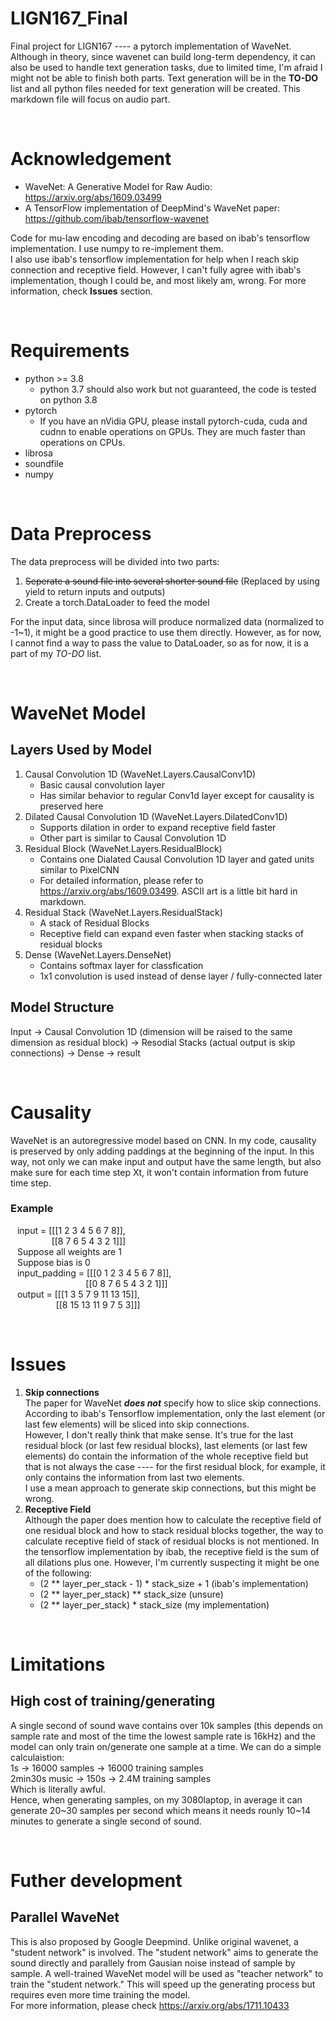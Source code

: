 # LIGN167_Final
Final project for LIGN167 ---- a pytorch implementation of WaveNet.<br>
Although in theory, since wavenet can build long-term dependency, it can also be used to handle text generation tasks, due to limited time, I'm afraid I might not be able to finish both parts. Text generation will be in the **TO-DO** list and all python files needed for text generation will be created. This markdown file will focus on audio part.

<br>

# Acknowledgement
 - WaveNet: A Generative Model for Raw Audio: https://arxiv.org/abs/1609.03499<br>
 - A TensorFlow implementation of DeepMind's WaveNet paper: https://github.com/ibab/tensorflow-wavenet

Code for mu-law encoding and decoding are based on ibab's tensorflow implementation. I use numpy to re-implement them.<br>
I also use ibab's tensorflow implementation for help when I reach skip connection and receptive field. However, I can't fully agree with ibab's implementation, though I could be, and most likely am, wrong. For more information, check **Issues** section.

<br>

# Requirements
* python >= 3.8
   - python 3.7 should also work but not guaranteed, the code is tested on python 3.8
* pytorch
   - If you have an nVidia GPU, please install pytorch-cuda, cuda and cudnn to enable operations on GPUs. They are much faster than operations on CPUs.
* librosa
* soundfile
* numpy


<br>

# Data Preprocess
The data preprocess will be divided into two parts:<br>
1. ~~Seperate a sound file into several shorter sound file~~ (Replaced by using yield to return inputs and outputs)
2. Create a torch.DataLoader to feed the model

For the input data, since librosa will produce normalized data (normalized to -1~1), it might be a good practice to use them directly. However, as for now, I cannot find a way to pass the value to DataLoader, so as for now, it is a part of my *TO-DO* list.

<br>

# WaveNet Model
## Layers Used by Model
1. Causal Convolution 1D (WaveNet.Layers.CausalConv1D)
    - Basic causal convolution layer
    - Has similar behavior to regular Conv1d layer except for causality is preserved here
2. Dilated Causal Convolution 1D (WaveNet.Layers.DilatedConv1D)
    - Supports dilation in order to expand receptive field faster
    - Other part is similar to Causal Convolution 1D
3. Residual Block (WaveNet.Layers.ResidualBlock)
    - Contains one Dialated Causal Convolution 1D layer and gated units similar to PixelCNN
    - For detailed information, please refer to https://arxiv.org/abs/1609.03499. ASCII art is a little bit hard in markdown.
4. Residual Stack (WaveNet.Layers.ResidualStack)
    - A stack of Residual Blocks
    - Receptive field can expand even faster when stacking stacks of residual blocks
5. Dense (WaveNet.Layers.DenseNet)
    - Contains softmax layer for classfication
    - 1x1 convolution is used instead of dense layer / fully-connected later
## Model Structure
Input -> Causal Convolution 1D (dimension will be raised to the same dimension as residual block) -> Resodial Stacks (actual output is skip connections) -> Dense -> result

<br>

# Causality
WaveNet is an autoregressive model based on CNN. In my code, causality  is preserved by only adding paddings at the beginning of the input. In this way, not only we can make input and output have the same length, but also make sure for each time step Xt, it won't contain information from future time step.
### Example
&ensp; input = [[[1 2 3 4 5 6 7 8]],<br>
&ensp; &ensp; &ensp; &ensp; &ensp; &ensp; [[8 7 6 5 4 3 2 1]]] <br>
&ensp; Suppose all weights are 1 <br>
&ensp; Suppose bias is 0 <br>
&ensp; input_padding = [[[0 1 2 3 4 5 6 7 8]], <br>
&ensp; &ensp; &ensp; &ensp; &ensp; &ensp; &ensp; &ensp; &ensp; &ensp; &ensp; [[0 8 7 6 5 4 3 2 1]]]<br>
&ensp; output = [[[1 3 5 7 9 11 13 15]],<br>
&ensp; &ensp; &ensp; &ensp; &ensp; &ensp; &ensp;[[8 15 13 11 9 7 5 3]]]

<br>

# Issues
1. **Skip connections**<br>
   The paper for WaveNet ***does not*** specify how to slice skip connections. According to ibab's Tensorflow implementation, only the last element (or last few elements) will be sliced into skip connections. <br>
   However, I don't really think that make sense. It's true for the last residual block (or last few residual blocks), last elements (or last few elements) do contain the information of the whole receptive field but that is not always the case ---- for the first residual block, for example, it only contains the information from last two elements. <br>
   I use a mean approach to generate skip connections, but this might be wrong. 
2. **Receptive Field**<br>
   Although the paper does mention how to calculate the receptive field of one residual block and how to stack residual blocks together, the way to calculate receptive field of stack of residual blocks is not mentioned. In the tensorflow implementation by ibab, the receptive field is the sum of all dilations plus one. However, I'm currently suspecting it might be one of the following:
    - (2 ** layer_per_stack - 1) * stack_size + 1 (ibab's implementation)
    - (2 ** layer_per_stack) ** stack_size (unsure)
    - (2 ** layer_per_stack) * stack_size (my implementation)<br>

<br>

# Limitations
## High cost of training/generating
A single second of sound wave contains over 10k samples (this depends on sample rate and most of the time the lowest sample rate is 16kHz) and the model can only train on/generate one sample at a time. We can do a simple calculaistion:<br>
1s -> 16000 samples -> 16000 training samples<br>
2min30s music -> 150s -> 2.4M training samples<br>
Which is literally awful.<br>
Hence, when generating samples, on my 3080laptop, in average it can generate 20~30 samples per second which means it needs rounly 10~14 minutes to generate a single second of sound.

<br>

# Futher development
## Parallel WaveNet
This is also proposed by Google Deepmind. Unlike original wavenet, a "student network" is involved. The "student network" aims to generate the sound directly and parallely from Gausian noise instead of sample by sample. A well-trained WaveNet model will be used as "teacher network" to train the "student network." This will speed up the generating process but requires even more time training the model.<br>
For more information, please check https://arxiv.org/abs/1711.10433

<br>
